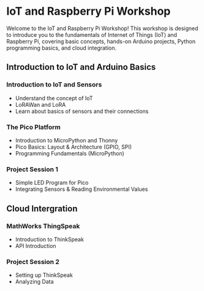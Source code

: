 # IoT and Raspberry Pi Workshop

Welcome to the IoT and Raspberry Pi Workshop! This workshop is designed to introduce you to the fundamentals of Internet of Things (IoT) and Raspberry Pi, covering basic concepts, hands-on Arduino projects, Python programming basics, and cloud integration.

## Introduction to IoT and Arduino Basics

### Introduction to IoT and Sensors
- Understand the concept of IoT
- LoRAWan and LoRA
- Learn about basics of sensors and their connections

### The Pico Platform
- Introduction to MicroPython and Thonny
- Pico Basics: Layout & Architecture (GPIO, SPI)
- Programming Fundamentals (MicroPython)

### Project Session 1
- Simple LED Program for Pico
- Integrating Sensors & Reading Environmental Values

## Cloud Intergration

### MathWorks ThingSpeak
- Introduction to ThinkSpeak
- API Introduction

### Project Session 2
- Setting up ThinkSpeak
- Analyzing Data

